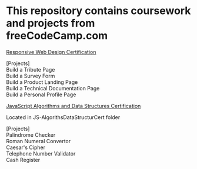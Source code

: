 # This repository contains coursework and projects from freeCodeCamp.com 

<a href="https://www.freecodecamp.org/certification/dev-oconnor/responsive-web-design"> Responsive Web Design Certification </a>

[Projects]<br>
Build a Tribute Page  <br>
Build a Survey Form <br>
Build a Product Landing Page <br>
Build a Technical Documentation Page <br>
Build a Personal Profile Page <br>

<a href="#">JavaScript Algorithms and Data Structures Certification</a>

Located in JS-AlgorithsDataStructurCert folder

[Projects] <br>
Palindrome Checker <br>
Roman Numeral Convertor <br>
Caesar's Cipher <br>
Telephone Number Validator <br>
Cash Register <br>